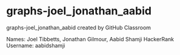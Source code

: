 # graphs-joel_jonathan_aabid
graphs-joel_jonathan_aabid created by GitHub Classroom

Names: Joel Tibbetts, Jonathan Gilmour, Aabid Shamji
HackerRank Username: aabidshamji
